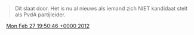 > Dit slaat door\. Het is nu al nieuws als iemand zich NIET kandidaat stelt als PvdA partijleider\.

<img src="../../media/tweet.ico" width="12" /> [Mon Feb 27 19:50:46 +0000 2012](https://twitter.com/DromerDenker/status/174219943578054656)